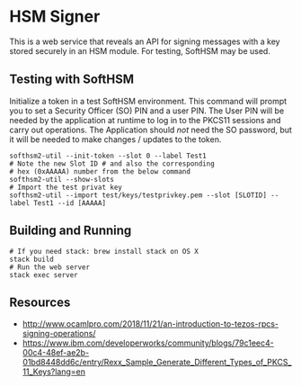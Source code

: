 # HSM Signer

This is a web service that reveals an API for signing messages with
a key stored securely in an HSM module.  For testing, SoftHSM may be used.

## Testing with SoftHSM

Initialize a token in a test SoftHSM environment.  This command
will prompt you to set a Security Officer (SO) PIN and a user PIN.
The User PIN will be needed by the application at runtime to log in
to the PKCS11 sessions and carry out operations.  The Application
should *not* need the SO password, but it will be needed to make
changes / updates to the token.

```
softhsm2-util --init-token --slot 0 --label Test1
# Note the new Slot ID # and also the corresponding
# hex (0xAAAAA) number from the below command
softhsm2-util --show-slots
# Import the test privat key
softhsm2-util --import test/keys/testprivkey.pem --slot [SLOTID] --label Test1 --id [AAAAA]
```

## Building and Running

```
# If you need stack: brew install stack on OS X
stack build
# Run the web server
stack exec server
```

## Resources
* http://www.ocamlpro.com/2018/11/21/an-introduction-to-tezos-rpcs-signing-operations/
 * https://www.ibm.com/developerworks/community/blogs/79c1eec4-00c4-48ef-ae2b-01bd8448dd6c/entry/Rexx_Sample_Generate_Different_Types_of_PKCS_11_Keys?lang=en